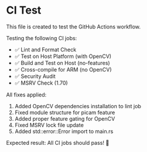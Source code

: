 # CI Test

This file is created to test the GitHub Actions workflow.

Testing the following CI jobs:
- ✅ Lint and Format Check
- ✅ Test on Host Platform (with OpenCV)
- ✅ Build and Test on Host (no-features)
- ✅ Cross-compile for ARM (no OpenCV)
- ✅ Security Audit
- ✅ MSRV Check (1.70)

All fixes applied:
1. Added OpenCV dependencies installation to lint job
2. Fixed module structure for picam feature
3. Added proper feature gating for OpenCV
4. Fixed MSRV lock file update
5. Added std::error::Error import to main.rs

Expected result: All CI jobs should pass! 🎉
